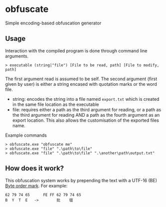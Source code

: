 # obfuscate
Simple encoding-based obfuscation generator


## Usage
Interaction with the compiled program is done through command line arguments.
```
> executable (string|"file") [File to be read, path] [File to modify, path]
```
The first argument read is assumed to be self.
The second argument (first given by user) is either a string encased with quotation marks or the word file.
- string: encodes the string into a file named `export.txt` which is created in the same file location as the executable
- file: requires either a path as the third argument for reading, or a path as the third argument for reading AND a path as the fourth argument as an export location. This also allows the customisation of the exported files name.

Example commands
```
> obfuscate.exe "obfuscate me"
> obfuscate.exe "file" ".\path\to\file"
> obfuscate.exe "file" ".\path\to\file" ".\another\path\output.txt"
```

## How does it work?
This obfuscation system works by prepending the text with a UTF-16 (BE) [Byte order mark](https://en.wikipedia.org/wiki/Byte_order_mark).
For example:
```
62 79 74 65      FE FF 62 79 74 65
B  Y  T  E   ->        批    瑥
```
